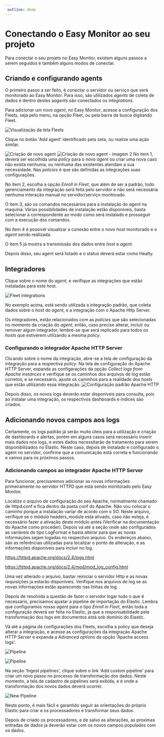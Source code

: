 ```yaml
---
 outline: deep
---
```


# Conectando o Easy Monitor ao seu projeto

Para conectar o seu projeto no Easy Monitor, existem alguns passos a serem seguidos e também alguns modos de conectar.
## Criando e configurando agents
O primeiro passo a ser feito, é conectar o servidor ou serviço que será monitorado ao Easy Monitor. Para isso, são utilizados *agents* de coleta de dados e dentro destes a*agents* são conectados os *integrations*. 

Para adicionar um novo *agent*, no Easy Monitor, acesse a configuração dos Fleets, seja pelo menu, na opção Fleet, ou pela barra de busca digitando Fleet.

![Visualização da tela Fleets](/img/components/easy-monitor/elastic-search-connecting-fleet-view-add-fleet.png)

Clique no botão 'Add agent' identificado pela seta, ou realize uma ação similar.

![Criação de novo agent](/img/components/easy-monitor/elastic-search-connecting-add-agent.png)
![Criação de novo agent - imagem 2](/img/components/easy-monitor/elastic-search-connecting-add-agent2.png)
No item 1, deverá ser escolhida uma *policy* para o novo *agent* ou criar uma nova caso não exista nenhuma, ou nenhuma das existentes atendam a sua necessidade. Nas *policies* é que são definidas as integrações suas configurações.

No item 2, escolha a opção *Enroll in Fleet*, que além de ser a padrão, todo gerenciamento da integração será feita pelo servidor e não será necessária nenhuma interação manual no servidor/serviço monitorado.

O item 3, são os comandos necessários para a instalação do *agent* na maquina. Várias possibilidades de instalação estão disponíveis, basta selecionar a correspondente ao modo como será instalado e prosseguir com a execução dos comandos.

No item 4 é possivel visualizar a conexão entre o novo *host* monitorado e o *agent* sendo realizada.

O item 5 já mostra a transmissão dos dados entre *host* e *agent*.

Depois disso, seu agent será listado e o status deverá estar como Healty.

## Integradores
Clique sobre o nome do *agent*, e verifique as integrações que estão instaladas para este host.

![Fleet integrations](/img/components/easy-monitor/elastic-search-connecting-fleet-agent-integrations.png)

No exemplo acima, está sendo utilizada a integração padrão, que coleta dados sobre o *host* do *agent*, e a integração com o Apache Http Server.

Os integradores, estão relacionados com as *policies* que são selecionadas no momento da criação do *agent*, então, caso precise alterar, incluir ou remover algum integrador, lembre-se que será replicado para todos os *hosts* que estiverem utilizando a mesma *policy*.

### Configurando o integrador Apache HTTP Server
Clicando sobre o nome da integração, abre-se a tela de configuração da integração para a respectiva *policy*. Na tela de configuração do Apache HTTP Server, expanda as configarações da opção *Collect logs from Apache instances* e verifique se os caminhos dos arquivos de log estão corretos, e se necessário, ajuste os caminhos para a realidade dos hosts que estão utilizando essa integração.
![Configuração padrão Apache HTTP](/img/components/easy-monitor/elastic-search-connecting-integration-apache.png)

Depois disso, os novos logs deverão estar disponíveis para consulta, pois ao instalar uma integração, os respectivos dashboards e índices são criados.

## Adicionando novos campos aos logs
Certamente, os logs padrão já serão muito úteis para a utilização e criação de dashboards e alertas, porém em alguns casos será necessário inserir mais dados nos logs, e estes dados necessitarão de tratamento para serem disponibilizados no Elastic. Neste caso, depois de instalado e configurado o agent no servidor, confirme que a comunicação está correta e funcionando e vamos para os próximos passos.
### Adicionando campos ao integrador Apache HTTP Server
Para funcionar, precisaremos adicionar as novas informações primeiramente no servidor HTTPD que está sendo monitorado pelo Easy Monitor.

Localize o arquivo de configuração do seu Apache, normalmente chamado de httpd.conf e fica dentro da pasta conf do Apache. Não vou colocar o caminho porque a instalação variar de acordo com o SO. Neste arquivo, verifique se o módulo headers_module está ativado, caso não esteja, é necessário fazer a ativação deste módulo antes (Verificar na documentação do Apache como proceder). Depois vá até a seção onde são configurados as variáveis do tipo LogFormat e basta alterar para que as novas informações sejam logadas no respectivo arquivo. Os endereços abaixo, são as referências utilizadas para localizar o ponto de alteração, e as informações disponíveis para incluir no log. 

https://httpd.apache.org/docs/2.4/logs.html

https://httpd.apache.org/docs/2.4/mod/mod_log_config.html

Uma vez alterado o arquivo, bastar reiniciar o servidor Http e as novas requisições ja estarão disponíveis. Verifique nos arquivos de log se as novas informações estão aparecendo nas linhas de log.

Depois de resolvida a questão de fazer o servidor logar tudo o que é necessário, precisamos ajustar a pipeline de importação do Elastic. Lembra que configuramos nosso *agent* para o tipo *Enroll in Fleet*, então toda a configuração deverá ser feita no Elastic, ja que a responsabilidade pela transformação dos logs em documentos está sob domínio do Elastic.

Vá até a página de configurações dos Fleets, escolha a policy que deseja alterar a integração, e acesse as configurações da integração Apache HTTP Server e expanda a *Advanced options* da opção 'Apache access logs'.

![Pipeline](/img/components/easy-monitor/elastic-search-connecting-add-field-fleet.png)

![Pipeline](/img/components/easy-monitor/elastic-search-connecting-add-field-fleet2.png)

Na seção 'Ingest pipelines', clique sobre o link 'Add custom pipeline' para criar um novo passo no processo de transformação dos dados. Neste momento, a tela de cadastro de pipelines será exibida, e é onde a transformação dos novos dados deverá ocorrer.

![New Pipeline](/img/components/easy-monitor/elastic-search-connecting-add-field-new-pipe.png)

Neste ponto, é mais fácil e garantido seguir as orientações do próprio Elastic para criar e os processadores e transformar seus dados.

Depois de criado os processadores, e de salvo as alterações, as proximas entradas de dados ja deverão estar com os novos campos populados com os dados.